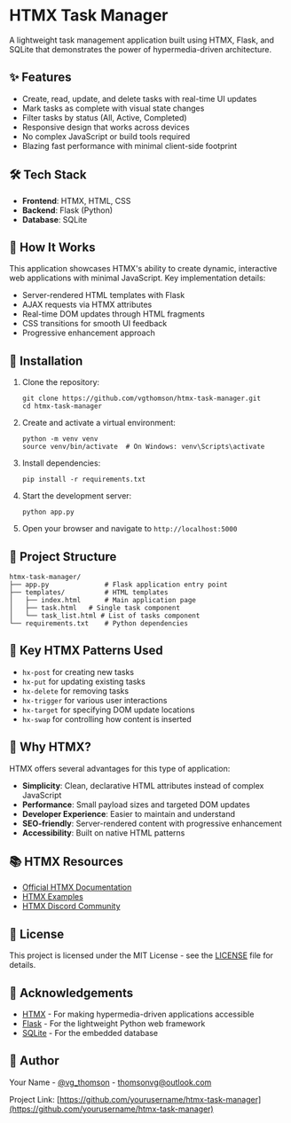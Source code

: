 # HTMX Task Manager

A lightweight task management application built using HTMX, Flask, and SQLite that demonstrates the power of hypermedia-driven architecture.

## ✨ Features

- Create, read, update, and delete tasks with real-time UI updates
- Mark tasks as complete with visual state changes
- Filter tasks by status (All, Active, Completed)
- Responsive design that works across devices
- No complex JavaScript or build tools required
- Blazing fast performance with minimal client-side footprint


## 🛠️ Tech Stack

- **Frontend**: HTMX, HTML, CSS
- **Backend**: Flask (Python)
- **Database**: SQLite

## 🧩 How It Works

This application showcases HTMX's ability to create dynamic, interactive web applications with minimal JavaScript. Key implementation details:

- Server-rendered HTML templates with Flask
- AJAX requests via HTMX attributes
- Real-time DOM updates through HTML fragments
- CSS transitions for smooth UI feedback
- Progressive enhancement approach

## 🔧 Installation

1. Clone the repository:
   ```
   git clone https://github.com/vgthomson/htmx-task-manager.git
   cd htmx-task-manager
   ```

2. Create and activate a virtual environment:
   ```
   python -m venv venv
   source venv/bin/activate  # On Windows: venv\Scripts\activate
   ```

3. Install dependencies:
   ```
   pip install -r requirements.txt
   ```

4. Start the development server:
   ```
   python app.py
   ```

6. Open your browser and navigate to `http://localhost:5000`

## 📝 Project Structure

```
htmx-task-manager/
├── app.py              # Flask application entry point
├── templates/          # HTML templates
│   ├── index.html      # Main application page
│   ├── task.html   # Single task component
│   └── task_list.html # List of tasks component
└── requirements.txt    # Python dependencies
```

## 🔄 Key HTMX Patterns Used

- `hx-post` for creating new tasks
- `hx-put` for updating existing tasks
- `hx-delete` for removing tasks
- `hx-trigger` for various user interactions
- `hx-target` for specifying DOM update locations
- `hx-swap` for controlling how content is inserted

## 🤔 Why HTMX?

HTMX offers several advantages for this type of application:

- **Simplicity**: Clean, declarative HTML attributes instead of complex JavaScript
- **Performance**: Small payload sizes and targeted DOM updates
- **Developer Experience**: Easier to maintain and understand
- **SEO-friendly**: Server-rendered content with progressive enhancement
- **Accessibility**: Built on native HTML patterns

## 📚 HTMX Resources

- [Official HTMX Documentation](https://htmx.org/docs/)
- [HTMX Examples](https://htmx.org/examples/)
- [HTMX Discord Community](https://htmx.org/discord)

## 📄 License

This project is licensed under the MIT License - see the [LICENSE](LICENSE) file for details.

## 🙏 Acknowledgements

- [HTMX](https://htmx.org/) - For making hypermedia-driven applications accessible
- [Flask](https://flask.palletsprojects.com/) - For the lightweight Python web framework
- [SQLite](https://www.sqlite.org/) - For the embedded database

## 👤 Author

Your Name - [@vg_thomson](https://www.linkedin.com/in/vgthomson/) - thomsonvg@outlook.com

Project Link: [https://github.com/yourusername/htmx-task-manager](https://github.com/yourusername/htmx-task-manager)
